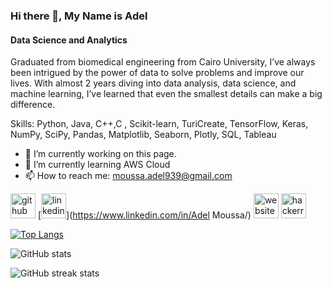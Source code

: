 ### Hi there 👋, My Name is Adel
#### Data Science and Analytics
Graduated from biomedical engineering from Cairo University, I’ve always been intrigued by the power of data to solve problems and improve our lives. With almost 2 years diving into data analysis, data science, and machine learning, I’ve learned that even the smallest details can make a big difference.

Skills: Python, Java, C++,C , Scikit-learn, TuriCreate, TensorFlow, Keras, NumPy, SciPy, Pandas, Matplotlib, Seaborn, Plotly, SQL, Tableau

- 🔭 I’m currently working on this page. 
- 🌱 I’m currently learning AWS Cloud 
- 📫 How to reach me: moussa.adel939@gmail.com 


[<img src='https://cdn.jsdelivr.net/npm/simple-icons@3.0.1/icons/github.svg' alt='github' height='40'>](https://github.com/AdelMoustafa098)  [<img src='https://cdn.jsdelivr.net/npm/simple-icons@3.0.1/icons/linkedin.svg' alt='linkedin' height='40'>](https://www.linkedin.com/in/Adel Moussa/)  [<img src='https://cdn.jsdelivr.net/npm/simple-icons@3.0.1/icons/icloud.svg' alt='website' height='40'>](https://adelmoustafa098.github.io/)  [<img src='https://cdn.jsdelivr.net/npm/simple-icons@3.0.1/icons/hackerrank.svg' alt='hackerrank' height='40'>](https://www.hackerrank.com/profile/moussa_adel939)  

[![Top Langs](https://github-readme-stats.vercel.app/api/top-langs/?username=AdelMoustafa098)](https://github.com/anuraghazra/github-readme-stats)

![GitHub stats](https://github-readme-stats.vercel.app/api?username=AdelMoustafa098&show_icons=true&count_private=true)  

![GitHub streak stats](https://streak-stats.demolab.com/?user=AdelMoustafa098)  

